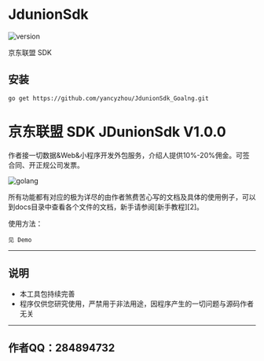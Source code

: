 # JdunionSdk


![version](https://img.shields.io/badge/version-v1.0.0-orange.svg)


京东联盟 SDK

## 安装
```shell
go get https://github.com/yancyzhou/JdunionSdk_Goalng.git
```

﻿京东联盟 SDK JDunionSdk V1.0.0
===================
作者接一切数据&Web&小程序开发外包服务，介绍人提供10%-20%佣金。可签合同、开正规公司发票。


![golang](https://img.shields.io/badge/language-golang-64C3D5.svg)





所有功能都有对应的极为详尽的由作者煞费苦心写的文档及具体的使用例子，可以到docs目录中查看各个文件的文档，新手请参阅[新手教程][2]。

使用方法：

    见 Demo

----------

说明
--
 - 本工具包持续完善
 - 程序仅供您研究使用，严禁用于非法用途，因程序产生的一切问题与源码作者无关



----------

作者QQ：284894732
---------------